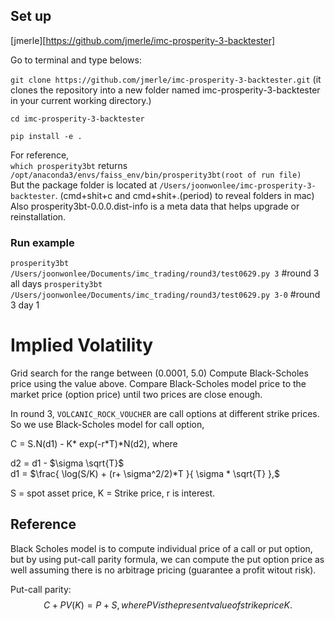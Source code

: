 ## Set up

[jmerle][https://github.com/jmerle/imc-prosperity-3-backtester]

Go to terminal and type belows:

```git clone https://github.com/jmerle/imc-prosperity-3-backtester.git```
(it clones the repository into a new folder named imc-prosperity-3-backtester in your current working directory.)

```cd imc-prosperity-3-backtester```

```pip install -e .```

For reference,    
```which prosperity3bt```   returns ```/opt/anaconda3/envs/faiss_env/bin/prosperity3bt(root of run file)```    
But the package folder is located at  ```/Users/joonwonlee/imc-prosperity-3-backtester```. (cmd+shit+c and cmd+shit+.(period) to reveal folders in mac)   
Also prosperity3bt-0.0.0.dist-info is a meta data that helps upgrade or reinstallation.   

### Run example
```prosperity3bt /Users/joonwonlee/Documents/imc_trading/round3/test0629.py 3```       #round 3 all days
```prosperity3bt /Users/joonwonlee/Documents/imc_trading/round3/test0629.py 3-0```     #round 3 day 1


# Implied Volatility
Grid search for the range between (0.0001, 5.0)
Compute Black-Scholes price using the value above.
Compare Black-Scholes model price to the market price (option price) until two prices are close enough.

In round 3, ```VOLCANIC_ROCK_VOUCHER``` are call options at different strike prices. So we use Black-Scholes model for call option,

C = S.N(d1) - K* exp(-r*T)*N(d2), where

d2 = d1 - $\sigma \sqrt{T}$     
d1 = $\frac{ \log(S/K) + (r+ \sigma^2/2)*T }{ \sigma * \sqrt{T} },$

S = spot asset price, K = Strike price, r is interest. 

## Reference
Black Scholes model is to compute individual price of a call or put option, but by using put-call parity formula, we can compute the put option price as well assuming there is no arbitrage pricing (guarantee a profit witout risk).

Put-call parity:
$$
C + PV(K) = P + S, where PV is the present value of strike price K.
$$


